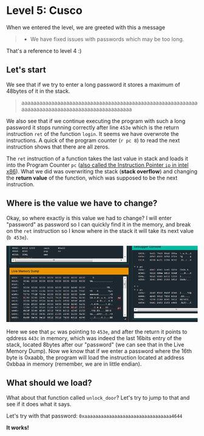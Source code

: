 # Level 5: Cusco

When we entered the level, we are greeted with this a message

>- We have fixed issues with passwords which may be too long.

That's a reference to level 4 :)

## Let's start

We see that if we try to enter a long password it stores a maximum of 48bytes of it in the stack.

>aaaaaaaaaaaaaaaaaaaaaaaaaaaaaaaaaaaaaaaaaaaaaaaaaaaaaaaaaaaaaaaaaaaaaaaaaaaaaaaaaaaaaaaaaaaaaaaa

We also see that if we continue executing the program with such a long password it stops running correctly after line `453e` which is the return instruction `ret` of the function `login`. It seems we have overwrote the instructions. A quick of the program counter (`r pc 8`) to read the next instruction shows that there are all zeros.

The `ret` instruction of a function takes the last value in stack and loads it into the Program Counter `pc` ([also called the Instruction Pointer `ip` in intel x86](http://en.wikipedia.org/wiki/Program_counter)).
What we did was overwriting the stack (**stack overflow**) and changing the **return value** of the function, which was supposed to be the next instruction.

## Where is the value we have to change?

Okay, so where exactly is this value we had to change? I will enter "password" as password so I can quickly find it in the memory, and break on the `ret` instruction so I know where in the stack it will take its next value (`b 453e`).

![image](img/4_1.PNG)

Here we see that `pc` was pointing to `453e`, and after the return it points to qddress `443c` in memory, which was indeed the last 16bits entry of the stack, located 8bytes after our "password" (we can see that in the Live Memory Dump). Now we know that if we enter a password where the 16th byte is 0xaabb, the program will load the instruction located at address 0xbbaa in memory (remember, we are in little endian).

## What should we load?

What about that function called `unlock_door`? Let's try to jump to that and see if it does what it says.

Let's try with that password: `0xaaaaaaaaaaaaaaaaaaaaaaaaaaaaaaaa4644`

**It works!**